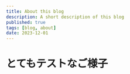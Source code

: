 ```yaml
---
title: About this blog
description: A short description of this blog
published: true
tags: [blog, about]
date: 2023-12-01
---
```


# とてもテストなご様子
